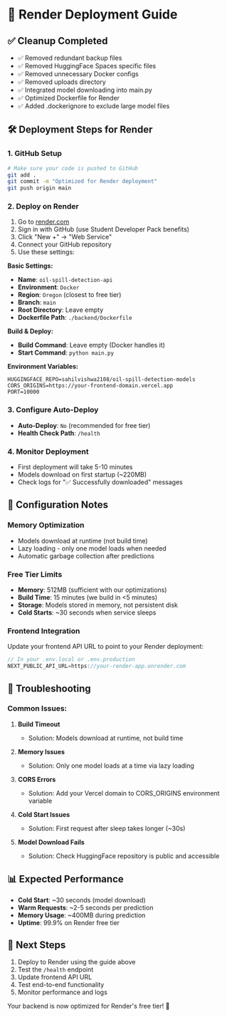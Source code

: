 # 🚀 Render Deployment Guide

## ✅ Cleanup Completed
- ✅ Removed redundant backup files
- ✅ Removed HuggingFace Spaces specific files  
- ✅ Removed unnecessary Docker configs
- ✅ Removed uploads directory
- ✅ Integrated model downloading into main.py
- ✅ Optimized Dockerfile for Render
- ✅ Added .dockerignore to exclude large model files

## 🛠️ Deployment Steps for Render

### 1. GitHub Setup
```bash
# Make sure your code is pushed to GitHub
git add .
git commit -m "Optimized for Render deployment"
git push origin main
```

### 2. Deploy on Render
1. Go to [render.com](https://render.com)
2. Sign in with GitHub (use Student Developer Pack benefits)
3. Click "New +" → "Web Service"
4. Connect your GitHub repository
5. Use these settings:

**Basic Settings:**
- **Name**: `oil-spill-detection-api`
- **Environment**: `Docker`
- **Region**: `Oregon` (closest to free tier)
- **Branch**: `main`
- **Root Directory**: Leave empty
- **Dockerfile Path**: `./backend/Dockerfile`

**Build & Deploy:**
- **Build Command**: Leave empty (Docker handles it)
- **Start Command**: `python main.py`

**Environment Variables:**
```
HUGGINGFACE_REPO=sahilvishwa2108/oil-spill-detection-models
CORS_ORIGINS=https://your-frontend-domain.vercel.app
PORT=10000
```

### 3. Configure Auto-Deploy
- **Auto-Deploy**: `No` (recommended for free tier)
- **Health Check Path**: `/health`

### 4. Monitor Deployment
- First deployment will take 5-10 minutes
- Models download on first startup (~220MB)
- Check logs for "✅ Successfully downloaded" messages

## 🔧 Configuration Notes

### Memory Optimization
- Models download at runtime (not build time)
- Lazy loading - only one model loads when needed
- Automatic garbage collection after predictions

### Free Tier Limits
- **Memory**: 512MB (sufficient with our optimizations)
- **Build Time**: 15 minutes (we build in <5 minutes)
- **Storage**: Models stored in memory, not persistent disk
- **Cold Starts**: ~30 seconds when service sleeps

### Frontend Integration
Update your frontend API URL to point to your Render deployment:
```typescript
// In your .env.local or .env.production
NEXT_PUBLIC_API_URL=https://your-render-app.onrender.com
```

## 🚨 Troubleshooting

### Common Issues:

1. **Build Timeout**
   - Solution: Models download at runtime, not build time

2. **Memory Issues** 
   - Solution: Only one model loads at a time via lazy loading

3. **CORS Errors**
   - Solution: Add your Vercel domain to CORS_ORIGINS environment variable

4. **Cold Start Issues**
   - Solution: First request after sleep takes longer (~30s)

5. **Model Download Fails**
   - Solution: Check HuggingFace repository is public and accessible

## 📊 Expected Performance
- **Cold Start**: ~30 seconds (model download)
- **Warm Requests**: ~2-5 seconds per prediction
- **Memory Usage**: ~400MB during prediction
- **Uptime**: 99.9% on Render free tier

## 🎯 Next Steps
1. Deploy to Render using the guide above
2. Test the `/health` endpoint
3. Update frontend API URL
4. Test end-to-end functionality
5. Monitor performance and logs

Your backend is now optimized for Render's free tier! 🎉

